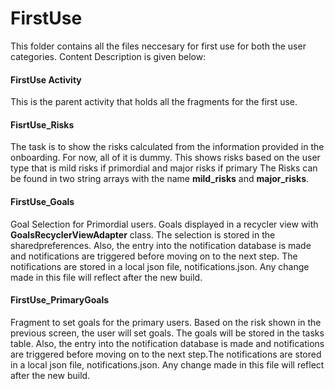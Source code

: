 # FirstUse
This folder contains all the files neccesary for first use for both the user categories.
Content Description is given below:

#### FirstUse Activity
This is the parent activity that holds all the fragments for the first use.

#### FisrtUse_Risks
The task is to show the risks calculated from the information provided in the onboarding. For now, all of it is dummy.
This shows risks based on the user type that is mild risks if primordial and major risks if primary
The Risks can be found in two string arrays with the name **mild_risks** and **major_risks**.

#### FirstUse_Goals
Goal Selection for Primordial users. Goals displayed in a recycler view with **GoalsRecyclerViewAdapter** class.
The selection is stored in the sharedpreferences.
Also, the entry into the notification database is made and notifications are triggered before moving on to the next step. The notifications are stored in a local json file, notifications.json. Any change made in this file will reflect after the new build.

#### FirstUse_PrimaryGoals
Fragment to set goals for the primary users. Based on the risk shown in the previous screen, the user will set goals. The goals will be stored in the tasks table.
Also, the entry into the notification database is made and notifications are triggered before moving on to the next step.The notifications are stored in a local json file, notifications.json. Any change made in this file will reflect after the new build.
